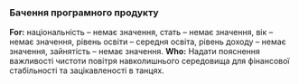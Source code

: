 ### Бачення програмного продукту

**For:** національність – немає значення, стать – немає значення, вік – немає значення, рівень освіти – середня освіта, рівень доходу – немає значення, зайнятість – немає значення. 
**Who:** Надати пояснення важливості чистоти повітря навколишнього середовища для фінансової стабільності та зацікавленості в танцях.
